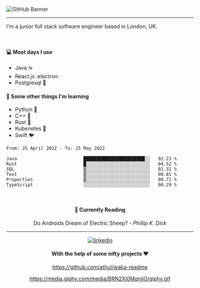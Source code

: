 ![GitHub Banner](https://user-images.githubusercontent.com/33174730/170387095-df7ebe59-26d4-4c5d-9c79-4cce331b6602.gif)


---


I'm a junior full stack software engineer based in London, UK.


<br/>

<h4> 💻  Most days I use </h4>

- Java ☕
- React.js :electron:
- Postgresql 🐘


<h4> 🌱 Some other things I'm learning </h4>

- Python 🐍
- C++ 🤖
- Rust 🦀
- Kubenetes 🚢
- Swift 🐦


<!--START_SECTION:waka-->

```text
From: 25 April 2022 - To: 25 May 2022

Java                         ███████████████████████░░   92.23 %
Rust                         █░░░░░░░░░░░░░░░░░░░░░░░░   04.52 %
SQL                          ▒░░░░░░░░░░░░░░░░░░░░░░░░   01.31 %
Text                         ▒░░░░░░░░░░░░░░░░░░░░░░░░   00.81 %
Properties                   ▒░░░░░░░░░░░░░░░░░░░░░░░░   00.72 %
TypeScript                   ░░░░░░░░░░░░░░░░░░░░░░░░░   00.29 %
```

<!--END_SECTION:waka-->

<br/>

<div align="center">
  
  <h4>📖 Currently Reading</h4>

Do Androids Dream of Electric Sheep? - _Phillip K. Dick_

---

[![linkedin](https://user-images.githubusercontent.com/33174730/168251347-6555479c-222b-49e6-8480-408de335a709.png)](https://www.linkedin.com/in/jess-dam-507485165/)



#### With the help of some nifty projects ❤️

https://github.com/athul/waka-readme

https://media.giphy.com/media/BRN2Xi0MqnjjO/giphy.gif
  
</div>

